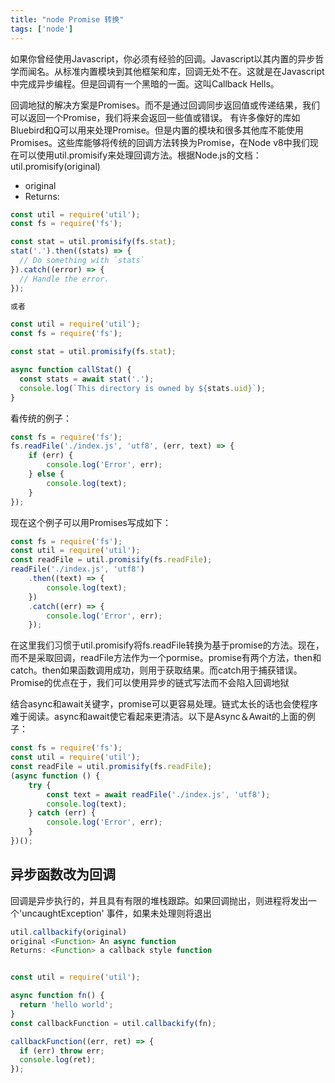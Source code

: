 ```yaml
---
title: "node Promise 转换"
tags: ['node']
---
```

如果你曾经使用Javascript，你必须有经验的回调。Javascript以其内置的异步哲学而闻名。从标准内置模块到其他框架和库，回调无处不在。这就是在Javascript中完成异步编程。但是回调有一个黑暗的一面。这叫Callback Hells。

回调地狱的解决方案是Promises。而不是通过回调同步返回值或传递结果，我们可以返回一个Promise，我们将来会返回一些值或错误。 有许多像好的库如Bluebird和Q可以用来处理Promise。但是内置的模块和很多其他库不能使用Promises。这些库能够将传统的回调方法转换为Promise，在Node v8中我们现在可以使用util.promisify来处理回调方法。根据Node.js的文档：
util.promisify(original)
+ original <Function>
+ Returns: <Function>

```js
const util = require('util');
const fs = require('fs');

const stat = util.promisify(fs.stat);
stat('.').then((stats) => {
  // Do something with `stats`
}).catch((error) => {
  // Handle the error.
});

或者

const util = require('util');
const fs = require('fs');

const stat = util.promisify(fs.stat);

async function callStat() {
  const stats = await stat('.');
  console.log(`This directory is owned by ${stats.uid}`);
}
```

看传统的例子：

```js
const fs = require('fs');
fs.readFile('./index.js', 'utf8', (err, text) => {
    if (err) {
        console.log('Error', err);
    } else {
        console.log(text);
    }
});
```

现在这个例子可以用Promises写成如下：
```js
const fs = require('fs');
const util = require('util');
const readFile = util.promisify(fs.readFile);
readFile('./index.js', 'utf8')
    .then((text) => {
        console.log(text);
    })
    .catch((err) => {
        console.log('Error', err);
    });
```
在这里我们习惯于util.promisify将fs.readFile转换为基于promise的方法。现在，而不是采取回调，readFile方法作为一个pormise。promise有两个方法，then和catch。then如果函数调用成功，则用于获取结果。而catch用于捕获错误。Promise的优点在于，我们可以使用异步的链式写法而不会陷入回调地狱

结合async和await关键字，promise可以更容易处理。链式太长的话也会使程序难于阅读。async和await使它看起来更清洁。以下是Async＆Await的上面的例子：

```js
const fs = require('fs');
const util = require('util');
const readFile = util.promisify(fs.readFile);
(async function () {
    try {
        const text = await readFile('./index.js', 'utf8');
        console.log(text);
    } catch (err) {
        console.log('Error', err);
    }
})();
```

##  异步函数改为回调
回调是异步执行的，并且具有有限的堆栈跟踪。如果回调抛出，则进程将发出一个'uncaughtException' 事件，如果未处理则将退出
```js
util.callbackify(original)
original <Function> An async function
Returns: <Function> a callback style function


const util = require('util');

async function fn() {
  return 'hello world';
}
const callbackFunction = util.callbackify(fn);

callbackFunction((err, ret) => {
  if (err) throw err;
  console.log(ret);
});
```
